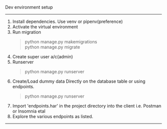 Dev environment setup
*********************************************
1. Install dependencies. Use venv or pipenv(preference)
2. Activate the virtual environment
3. Run migration
   > python manage.py makemigrations <br>
   > python manage.py migrate
4. Create super user a/c(admin)
5. Runserver
   > python manage.py runserver
6. Create/Load dummy data
   Directly on the database table or using endpoints.
   > python manage.py runserver
7. Import 'endpoints.har' in the project directory into the client
i.e. Postman or Insomnia etal
8. Explore the various endpoints as listed.

***********************************************
